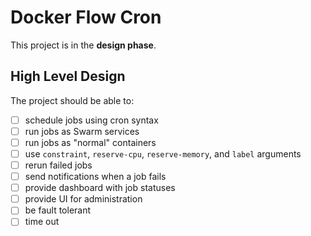 # Docker Flow Cron

This project is in the **design phase**.

## High Level Design

The project should be able to:

- [ ] schedule jobs using cron syntax
- [ ] run jobs as Swarm services
- [ ] run jobs as "normal" containers
- [ ] use `constraint`, `reserve-cpu`, `reserve-memory`, and `label` arguments
- [ ] rerun failed jobs
- [ ] send notifications when a job fails
- [ ] provide dashboard with job statuses
- [ ] provide UI for administration
- [ ] be fault tolerant
- [ ] time out
